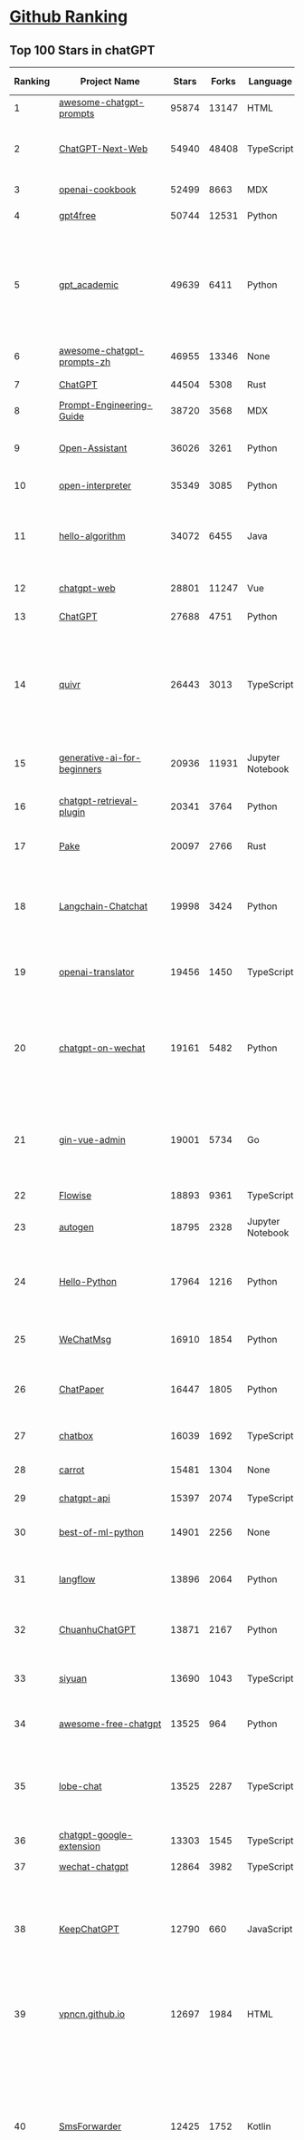 [Github Ranking](../README.md)
==========

## Top 100 Stars in chatGPT

| Ranking | Project Name | Stars | Forks | Language | Open Issues | Description | Last Commit |
| ------- | ------------ | ----- | ----- | -------- | ----------- | ----------- | ----------- |
| 1 | [awesome-chatgpt-prompts](https://github.com/f/awesome-chatgpt-prompts) | 95874 | 13147 | HTML | 0 | This repo includes ChatGPT prompt curation to use ChatGPT better. | 2023-12-12T06:28:47Z |
| 2 | [ChatGPT-Next-Web](https://github.com/ChatGPTNextWeb/ChatGPT-Next-Web) | 54940 | 48408 | TypeScript | 63 | A cross-platform ChatGPT/Gemini UI (Web / PWA / Linux / Win / MacOS). 一键拥有你自己的跨平台 ChatGPT/Gemini 应用。 | 2023-12-25T02:25:43Z |
| 3 | [openai-cookbook](https://github.com/openai/openai-cookbook) | 52499 | 8663 | MDX | 28 | Examples and guides for using the OpenAI API | 2023-12-24T16:55:16Z |
| 4 | [gpt4free](https://github.com/xtekky/gpt4free) | 50744 | 12531 | Python | 105 | The official gpt4free repository \| various collection of powerful language models | 2023-12-25T00:41:40Z |
| 5 | [gpt_academic](https://github.com/binary-husky/gpt_academic) | 49639 | 6411 | Python | 202 | 为ChatGPT/GLM提供实用化交互界面，特别优化论文阅读/润色/写作体验，模块化设计，支持自定义快捷按钮&函数插件，支持Python和C++等项目剖析&自译解功能，PDF/LaTex论文翻译&总结功能，支持并行问询多种LLM模型，支持chatglm2等本地模型。兼容文心一言, moss, llama2, rwkv, claude2, 通义千问, 书生, 讯飞星火等。 | 2023-12-24T10:21:45Z |
| 6 | [awesome-chatgpt-prompts-zh](https://github.com/PlexPt/awesome-chatgpt-prompts-zh) | 46955 | 13346 | None | 38 | ChatGPT 中文调教指南。各种场景使用指南。学习怎么让它听你的话。 | 2023-12-06T17:31:31Z |
| 7 | [ChatGPT](https://github.com/lencx/ChatGPT) | 44504 | 5308 | Rust | 548 | 🔮 ChatGPT Desktop Application (Mac, Windows and Linux) | 2023-12-20T03:20:35Z |
| 8 | [Prompt-Engineering-Guide](https://github.com/dair-ai/Prompt-Engineering-Guide) | 38720 | 3568 | MDX | 39 | 🐙 Guides, papers, lecture, notebooks and resources for prompt engineering | 2023-12-24T20:26:38Z |
| 9 | [Open-Assistant](https://github.com/LAION-AI/Open-Assistant) | 36026 | 3261 | Python | 223 | OpenAssistant is a chat-based assistant that understands tasks, can interact with third-party systems, and retrieve information dynamically to do so. | 2023-12-05T08:06:59Z |
| 10 | [open-interpreter](https://github.com/KillianLucas/open-interpreter) | 35349 | 3085 | Python | 128 | OpenAI's Code Interpreter in your terminal, running locally | 2023-12-24T20:55:40Z |
| 11 | [hello-algorithm](https://github.com/geekxh/hello-algorithm) | 34072 | 6455 | Java | 9 | 🌍 针对小白的算法训练 \| 包括四部分：①.大厂面经 ②.力扣图解  ③.千本开源电子书 ④.百张技术思维导图（项目花了上百小时，希望可以点 star 支持，🌹感谢~）推荐免费ChatGPT使用网站 | 2023-06-13T04:13:17Z |
| 12 | [chatgpt-web](https://github.com/Chanzhaoyu/chatgpt-web) | 28801 | 11247 | Vue | 12 | 用 Express 和  Vue3 搭建的 ChatGPT 演示网页 | 2023-12-11T02:59:09Z |
| 13 | [ChatGPT](https://github.com/acheong08/ChatGPT) | 27688 | 4751 | Python | 11 | Reverse engineered ChatGPT API | 2023-08-02T06:02:10Z |
| 14 | [quivr](https://github.com/StanGirard/quivr) | 26443 | 3013 | TypeScript | 84 | Your GenAI Second Brain 🧠  A personal productivity assistant (RAG) ⚡️🤖 Chat with your docs (PDF, CSV, ...)  & apps using Langchain, GPT 3.5 / 4 turbo, Private, Anthropic, VertexAI, Ollama, LLMs, that you can share with users !  Local & Private alternative to OpenAI GPTs & ChatGPT powered by retrieval-augmented generation  | 2023-12-24T16:50:09Z |
| 15 | [generative-ai-for-beginners](https://github.com/microsoft/generative-ai-for-beginners) | 20936 | 11931 | Jupyter Notebook | 12 | 12 Lessons, Get Started Building with Generative AI  🔗 https://microsoft.github.io/generative-ai-for-beginners/ | 2023-12-23T00:54:24Z |
| 16 | [chatgpt-retrieval-plugin](https://github.com/openai/chatgpt-retrieval-plugin) | 20341 | 3764 | Python | 135 | The ChatGPT Retrieval Plugin lets you easily find personal or work documents by asking questions in natural language. | 2023-12-15T21:51:42Z |
| 17 | [Pake](https://github.com/tw93/Pake) | 20097 | 2766 | Rust | 5 | 🤱🏻 Turn any webpage into a desktop app with Rust.  🤱🏻 利用 Rust 轻松构建轻量级多端桌面应用 | 2023-12-22T09:14:49Z |
| 18 | [Langchain-Chatchat](https://github.com/chatchat-space/Langchain-Chatchat) | 19998 | 3424 | Python | 64 | Langchain-Chatchat（原Langchain-ChatGLM）基于 Langchain 与 ChatGLM 等语言模型的本地知识库问答 \| Langchain-Chatchat (formerly langchain-ChatGLM), local knowledge based LLM (like ChatGLM) QA app with langchain  | 2023-12-23T03:36:14Z |
| 19 | [openai-translator](https://github.com/openai-translator/openai-translator) | 19456 | 1450 | TypeScript | 318 | 基于 ChatGPT API 的划词翻译浏览器插件和跨平台桌面端应用    -    Browser extension and cross-platform desktop application for translation based on ChatGPT API. | 2023-12-21T02:59:27Z |
| 20 | [chatgpt-on-wechat](https://github.com/zhayujie/chatgpt-on-wechat) | 19161 | 5482 | Python | 233 | 基于大模型搭建的微信聊天机器人，同时支持微信、企业微信、公众号、飞书接入，可选择GPT3.5/GPT4.0/Claude/文心一言/讯飞星火/通义千问/Gemini/LinkAI，能处理文本、语音和图片，访问操作系统和互联网，支持基于自有知识库进行定制企业智能客服。 | 2023-12-24T17:41:27Z |
| 21 | [gin-vue-admin](https://github.com/flipped-aurora/gin-vue-admin) | 19001 | 5734 | Go | 32 | 基于vite+vue3+gin搭建的开发基础平台（支持TS,JS混用），集成jwt鉴权，权限管理，动态路由，显隐可控组件，分页封装，多点登录拦截，资源权限，上传下载，代码生成器，表单生成器,chatGPT自动查表等开发必备功能。 | 2023-12-25T02:26:50Z |
| 22 | [Flowise](https://github.com/FlowiseAI/Flowise) | 18893 | 9361 | TypeScript | 259 | Drag & drop UI to build your customized LLM flow | 2023-12-23T17:41:44Z |
| 23 | [autogen](https://github.com/microsoft/autogen) | 18795 | 2328 | Jupyter Notebook | 283 | Enable Next-Gen Large Language Model Applications. Join our Discord: https://discord.gg/pAbnFJrkgZ | 2023-12-24T23:36:45Z |
| 24 | [Hello-Python](https://github.com/mouredev/Hello-Python) | 17964 | 1216 | Python | 11 | Curso para aprender el lenguaje de programación Python desde cero y para principiantes. 75 clases, 37 horas en vídeo, código, proyectos y grupo de chat. Fundamentos, frontend, backend, testing, IA... | 2023-12-15T14:28:28Z |
| 25 | [WeChatMsg](https://github.com/LC044/WeChatMsg) | 16910 | 1854 | Python | 35 | 提取微信聊天记录，将其导出成HTML、Word、CSV文档永久保存，对聊天记录进行分析生成年度聊天报告 | 2023-12-24T14:29:16Z |
| 26 | [ChatPaper](https://github.com/kaixindelele/ChatPaper) | 16447 | 1805 | Python | 62 | Use ChatGPT to summarize the arXiv papers. 全流程加速科研，利用chatgpt进行论文全文总结+专业翻译+润色+审稿+审稿回复 | 2023-10-29T18:07:28Z |
| 27 | [chatbox](https://github.com/Bin-Huang/chatbox) | 16039 | 1692 | TypeScript | 206 | Chatbox is a desktop client for ChatGPT, Claude and other LLMs, available on Windows, Mac, Linux | 2023-12-23T13:31:08Z |
| 28 | [carrot](https://github.com/xx025/carrot) | 15481 | 1304 | None | 2 | Free ChatGPT Site List 这儿为你准备了众多免费好用的ChatGPT镜像站点 | 2023-12-22T05:58:36Z |
| 29 | [chatgpt-api](https://github.com/transitive-bullshit/chatgpt-api) | 15397 | 2074 | TypeScript | 60 | Node.js client for the official ChatGPT API. 🔥 | 2023-12-05T23:24:28Z |
| 30 | [best-of-ml-python](https://github.com/ml-tooling/best-of-ml-python) | 14901 | 2256 | None | 18 | 🏆 A ranked list of awesome machine learning Python libraries. Updated weekly. | 2023-12-21T15:57:57Z |
| 31 | [langflow](https://github.com/logspace-ai/langflow) | 13896 | 2064 | Python | 52 | ⛓️ Langflow is a UI for LangChain, designed with react-flow to provide an effortless way to experiment and prototype flows. | 2023-12-24T23:04:38Z |
| 32 | [ChuanhuChatGPT](https://github.com/GaiZhenbiao/ChuanhuChatGPT) | 13871 | 2167 | Python | 79 | GUI for ChatGPT API and many LLMs. Supports agents, file-based QA, GPT finetuning and query with web search. All with a neat UI. | 2023-12-23T15:21:47Z |
| 33 | [siyuan](https://github.com/siyuan-note/siyuan) | 13690 | 1043 | TypeScript | 69 | A privacy-first, self-hosted, fully open source personal knowledge management software, written in typescript and golang. | 2023-12-24T17:28:41Z |
| 34 | [awesome-free-chatgpt](https://github.com/LiLittleCat/awesome-free-chatgpt) | 13525 | 964 | Python | 10 | 🆓免费的 ChatGPT 镜像网站列表，持续更新。List of free ChatGPT mirror sites, continuously updated.  | 2023-12-20T08:29:20Z |
| 35 | [lobe-chat](https://github.com/lobehub/lobe-chat) | 13525 | 2287 | TypeScript | 92 | 🤖 Lobe Chat - an open-source, high-performance chatbot framework that supports speech synthesis, multimodal, and extensible Function Call plugin system. Supports one-click free deployment of your private ChatGPT/LLM web application. | 2023-12-25T02:44:13Z |
| 36 | [chatgpt-google-extension](https://github.com/wong2/chatgpt-google-extension) | 13303 | 1545 | TypeScript | 93 | This project is deprecated. Check my new project ChatHub: | 2023-10-25T09:48:26Z |
| 37 | [wechat-chatgpt](https://github.com/fuergaosi233/wechat-chatgpt) | 12864 | 3982 | TypeScript | 53 | Use ChatGPT On Wechat via wechaty | 2023-05-05T20:16:17Z |
| 38 | [KeepChatGPT](https://github.com/xcanwin/KeepChatGPT) | 12790 | 660 | JavaScript | 115 | 这是一款提高ChatGPT的数据安全能力和效率的插件。并且免费共享大量创新功能，如：自动刷新、保持活跃、数据安全、取消审计、克隆对话、言无不尽、净化页面、展示大屏、展示全屏、拦截跟踪、日新月异等。让我们的AI体验无比安全、顺畅、丝滑、高效、简洁。 | 2023-11-28T03:04:21Z |
| 39 | [vpncn.github.io](https://github.com/vpncn/vpncn.github.io) | 12697 | 1984 | HTML | 0 | 2023中国翻墙软件VPN推荐以及科学上网避坑，稳定好用。对比SSR机场、蓝灯、V2ray、老王VPN、VPS搭建梯子等科学上网与翻墙软件，中国最新科学上网翻墙梯子VPN下载推荐，访问Chatgpt。 | 2023-12-09T15:23:03Z |
| 40 | [SmsForwarder](https://github.com/pppscn/SmsForwarder) | 12425 | 1752 | Kotlin | 10 | 短信转发器——监控Android手机短信、来电、APP通知，并根据指定规则转发到其他手机：钉钉群自定义机器人、钉钉企业内机器人、企业微信群机器人、飞书机器人、企业微信应用消息、邮箱、bark、webhook、Telegram机器人、Server酱、PushPlus、手机短信等。包括主动控制服务端与客户端，让你轻松远程发短信、查短信、查通话、查话簿、查电量等。（V3.0 新增）PS.这个APK主要是学习与自用，如有BUG请提ISSUE，同时欢迎大家提PR指正 | 2023-12-12T05:42:07Z |
| 41 | [ChatALL](https://github.com/sunner/ChatALL) | 12259 | 1770 | JavaScript | 119 |  Concurrently chat with ChatGPT, Bing Chat, Bard, Alpaca, Vicuna, Claude, ChatGLM, MOSS, 讯飞星火, 文心一言 and more, discover the best answers | 2023-12-17T12:43:07Z |
| 42 | [haystack](https://github.com/deepset-ai/haystack) | 12051 | 1510 | Python | 336 | :mag: LLM orchestration framework to build customizable, production-ready LLM applications. Connect components (models, vector DBs, file converters) to pipelines or agents that can interact with your data. With advanced retrieval methods, it's best suited for building RAG, question answering, semantic search or conversational agent chatbots. | 2023-12-23T23:01:27Z |
| 43 | [LLaVA](https://github.com/haotian-liu/LLaVA) | 11873 | 1216 | Python | 431 | [NeurIPS'23 Oral] Visual Instruction Tuning: LLaVA (Large Language-and-Vision Assistant) built towards GPT-4V level capabilities. | 2023-12-22T23:39:42Z |
| 44 | [MOSS](https://github.com/OpenLMLab/MOSS) | 11691 | 1148 | Python | 230 | An open-source tool-augmented conversational language model from Fudan University | 2023-09-08T08:51:08Z |
| 45 | [botpress](https://github.com/botpress/botpress) | 11444 | 1643 | TypeScript | 2 | The open-source hub to build & deploy GPT/LLM Agents ⚡️ | 2023-12-23T08:17:16Z |
| 46 | [chatgpt-mirai-qq-bot](https://github.com/lss233/chatgpt-mirai-qq-bot) | 10752 | 1364 | Python | 286 | 🚀 一键部署！真正的 AI 聊天机器人！支持ChatGPT、文心一言、讯飞星火、Bing、Bard、ChatGLM、POE，多账号，人设调教，虚拟女仆、图片渲染、语音发送 \| 支持 QQ、Telegram、Discord、微信 等平台 | 2023-11-22T03:13:33Z |
| 47 | [RWKV-LM](https://github.com/BlinkDL/RWKV-LM) | 10547 | 738 | Python | 41 | RWKV is an RNN with transformer-level LLM performance. It can be directly trained like a GPT (parallelizable). So it's combining the best of RNN and transformer - great performance, fast inference, saves VRAM, fast training, "infinite" ctx_len, and free sentence embedding. | 2023-12-19T12:51:50Z |
| 48 | [GPT_API_free](https://github.com/chatanywhere/GPT_API_free) | 10308 | 864 | Python | 9 | Free ChatGPT API Key，免费ChatGPT API，支持GPT4 API（免费），ChatGPT国内可用免费转发API，直连无需代理。可以搭配ChatBox等软件/插件使用，极大降低接口使用成本。国内即可无限制畅快聊天。 | 2023-12-20T12:49:09Z |
| 49 | [Chat2DB](https://github.com/chat2db/Chat2DB) | 10297 | 1291 | Java | 254 | 🔥 🔥 🔥 An intelligent and versatile general-purpose SQL client and reporting tool for databases which integrates ChatGPT capabilities.(智能的通用数据库SQL客户端和报表工具) | 2023-12-23T05:05:37Z |
| 50 | [FinGPT](https://github.com/AI4Finance-Foundation/FinGPT) | 9964 | 2120 | Jupyter Notebook | 54 | Data-Centric FinGPT.  Open-source for open finance!  Revolutionize 🔥    We release the trained model on HuggingFace. | 2023-12-22T08:53:12Z |
| 51 | [novel](https://github.com/steven-tey/novel) | 9714 | 914 | TypeScript | 70 | Notion-style WYSIWYG editor with AI-powered autocompletion. | 2023-12-21T04:21:53Z |
| 52 | [llama-gpt](https://github.com/getumbrel/llama-gpt) | 9694 | 610 | TypeScript | 66 | A self-hosted, offline, ChatGPT-like chatbot. Powered by Llama 2. 100% private, with no data leaving your device. New: Code Llama support! | 2023-12-22T14:22:23Z |
| 53 | [BingGPT](https://github.com/dice2o/BingGPT) | 9321 | 721 | JavaScript | 235 | Desktop application of new Bing's AI-powered chat (Windows, macOS and Linux) | 2023-12-13T08:39:07Z |
| 54 | [h2ogpt](https://github.com/h2oai/h2ogpt) | 9154 | 1119 | Python | 222 | Private Q&A and summarization of documents+images or chat with local GPT, 100% private, Apache 2.0. Supports Mixtral, llama.cpp, and more. Demo: https://gpt.h2o.ai/ https://codellama.h2o.ai/ | 2023-12-24T13:31:55Z |
| 55 | [chatGPTBox](https://github.com/josStorer/chatGPTBox) | 9152 | 666 | JavaScript | 204 | Integrating ChatGPT into your browser deeply, everything you need is here | 2023-12-23T16:52:48Z |
| 56 | [awesome-chatgpt-zh](https://github.com/yzfly/awesome-chatgpt-zh) | 9033 | 783 | Python | 2 | ChatGPT 中文指南🔥，ChatGPT 中文调教指南，指令指南，应用开发指南，精选资源清单，更好的使用 chatGPT 让你的生产力 up up up! 🚀 | 2023-12-18T13:02:54Z |
| 57 | [ChatRWKV](https://github.com/BlinkDL/ChatRWKV) | 8988 | 670 | Python | 20 | ChatRWKV is like ChatGPT but powered by RWKV (100% RNN) language model, and open source. | 2023-12-14T11:03:07Z |
| 58 | [gorilla](https://github.com/ShishirPatil/gorilla) | 8785 | 676 | Python | 35 | Gorilla: An API store for LLMs | 2023-11-29T19:03:30Z |
| 59 | [hamulete](https://github.com/hoochanlon/hamulete) | 8597 | 1877 | Jupyter Notebook | 0 | 🏔️国立台湾大学、新加坡国立大学、早稻田大学、东京大学，中央研究院（台湾）以及中国重点高校及科研机构，社科、经济、数学、博弈论、哲学、系统工程类学术论文等知识库。 | 2023-12-11T12:14:57Z |
| 60 | [leedl-tutorial](https://github.com/datawhalechina/leedl-tutorial) | 8555 | 2399 | Jupyter Notebook | 3 | 《李宏毅深度学习教程》，PDF下载地址：https://github.com/datawhalechina/leedl-tutorial/releases | 2023-12-02T09:00:56Z |
| 61 | [go-proxy-bingai](https://github.com/adams549659584/go-proxy-bingai) | 8410 | 8701 | HTML | 221 | 用 Vue3 和 Go 搭建的微软 New Bing 演示站点，拥有一致的 UI 体验，支持 ChatGPT 提示词，国内可用。 | 2023-11-20T12:53:37Z |
| 62 | [web-llm](https://github.com/mlc-ai/web-llm) | 8068 | 482 | TypeScript | 45 | Bringing large-language models and chat to web browsers. Everything runs inside the browser with no server support. | 2023-12-24T06:37:36Z |
| 63 | [EdgeGPT](https://github.com/acheong08/EdgeGPT) | 8059 | 951 | Python | 37 | Reverse engineered API of Microsoft's Bing Chat AI | 2023-08-03T13:37:26Z |
| 64 | [awesome-chatgpt](https://github.com/humanloop/awesome-chatgpt) | 8026 | 518 | None | 23 | Curated list of awesome tools, demos, docs for ChatGPT and GPT-3 | 2023-12-15T09:15:51Z |
| 65 | [chatgpt-demo](https://github.com/anse-app/chatgpt-demo) | 7761 | 3884 | TypeScript | 38 | Minimal web UI for ChatGPT.  | 2023-11-21T15:30:49Z |
| 66 | [LMFlow](https://github.com/OptimalScale/LMFlow) | 7532 | 1074 | Python | 23 | An Extensible Toolkit for Finetuning and Inference of Large Foundation Models. Large Models for All. | 2023-12-09T10:26:43Z |
| 67 | [deploy](https://github.com/pandora-next/deploy) | 7476 | 1481 | PHP | 4 | Pandora Cloud + Pandora Server + Shared Chat + BackendAPI Proxy + Chat2API + Signup Free = PandoraNext. New GPTs(Gizmo) UI, All in one! | 2023-12-22T12:03:19Z |
| 68 | [PaLM-rlhf-pytorch](https://github.com/lucidrains/PaLM-rlhf-pytorch) | 7460 | 645 | Python | 12 | Implementation of RLHF (Reinforcement Learning with Human Feedback) on top of the PaLM architecture. Basically ChatGPT but with PaLM | 2023-07-27T12:05:48Z |
| 69 | [one-api](https://github.com/songquanpeng/one-api) | 7427 | 1891 | Go | 248 | OpenAI 接口管理 & 分发系统，支持 Azure、Anthropic Claude、Google PaLM 2 & Gemini、智谱 ChatGLM、百度文心一言、讯飞星火认知、阿里通义千问、360 智脑以及腾讯混元，可用于二次分发管理 key，仅单可执行文件，已打包好 Docker 镜像，一键部署，开箱即用. OpenAI key management & redistribution system, using a single API for all LLMs, and features an English UI. | 2023-12-24T15:55:43Z |
| 70 | [go-openai](https://github.com/sashabaranov/go-openai) | 7363 | 1089 | Go | 56 | OpenAI ChatGPT, GPT-3, GPT-4, DALL·E, Whisper API wrapper for Go | 2023-12-24T16:49:43Z |
| 71 | [LLMSurvey](https://github.com/RUCAIBox/LLMSurvey) | 6995 | 559 | Python | 10 | The official GitHub page for the survey paper "A Survey of Large Language Models". | 2023-11-27T03:57:12Z |
| 72 | [gpt4free-ts](https://github.com/xiangsx/gpt4free-ts) | 6959 | 1483 | TypeScript | 45 | Providing a free OpenAI GPT-4 API !   This is a replication project for the typescript version of xtekky/gpt4free | 2023-11-28T06:44:25Z |
| 73 | [promptflow](https://github.com/microsoft/promptflow) | 6935 | 493 | Python | 42 | Build high-quality LLM apps - from prototyping, testing to production deployment and monitoring. | 2023-12-25T02:58:42Z |
| 74 | [shell_gpt](https://github.com/TheR1D/shell_gpt) | 6849 | 547 | Python | 16 | A command-line productivity tool powered by GPT-3 and GPT-4, will help you accomplish your tasks faster and more efficiently. | 2023-12-24T07:24:24Z |
| 75 | [BetterChatGPT](https://github.com/ztjhz/BetterChatGPT) | 6766 | 2344 | TypeScript | 160 | An amazing UI for OpenAI's ChatGPT (Website + Windows + MacOS + Linux) | 2023-12-23T13:50:21Z |
| 76 | [yao](https://github.com/YaoApp/yao) | 6610 | 604 | Go | 72 | :rocket: A performance app engine to create web services and applications in minutes.Suitable for AI, IoT, Industrial Internet, Connected Vehicles, DevOps, Energy, Finance and many other use-cases. | 2023-12-22T15:55:18Z |
| 77 | [embedchain](https://github.com/embedchain/embedchain) | 6228 | 1118 | Python | 109 | The Open Source RAG framework | 2023-12-24T23:05:24Z |
| 78 | [chatgpt-advanced](https://github.com/interstellard/chatgpt-advanced) | 6210 | 795 | TypeScript | 79 | WebChatGPT: A browser extension that augments your ChatGPT prompts with web results. | 2023-11-27T18:28:41Z |
| 79 | [anything-llm](https://github.com/Mintplex-Labs/anything-llm) | 6183 | 689 | JavaScript | 18 | Open-source ChatGPT experience for both open and closed source LLMs, embedders, and vector databases. Unlimited documents, messages, and concurrent users with permission management in one app. | 2023-12-23T00:03:31Z |
| 80 | [LangChain-Chinese-Getting-Started-Guide](https://github.com/liaokongVFX/LangChain-Chinese-Getting-Started-Guide) | 6050 | 491 | None | 13 | LangChain 的中文入门教程 | 2023-07-07T09:52:46Z |
| 81 | [chatgpt_system_prompt](https://github.com/LouisShark/chatgpt_system_prompt) | 6040 | 1159 | Python | 0 | collect agent's system prompt and share some prompt inject knowledge | 2023-12-24T05:57:38Z |
| 82 | [chatgpt-mac](https://github.com/vincelwt/chatgpt-mac) | 6002 | 494 | JavaScript | 70 | ChatGPT for Mac, living in your menubar. | 2023-10-23T09:53:08Z |
| 83 | [CopilotForXcode](https://github.com/intitni/CopilotForXcode) | 5937 | 276 | Swift | 19 | The missing GitHub Copilot, Codeium and ChatGPT Xcode Source Editor Extension | 2023-12-24T14:18:33Z |
| 84 | [ChatGPT-AutoExpert](https://github.com/spdustin/ChatGPT-AutoExpert) | 5932 | 392 | JavaScript | 0 | 🚀🧠💬 Supercharged Custom Instructions for ChatGPT (non-coding) and ChatGPT Advanced Data Analysis (coding).  | 2023-12-18T15:49:19Z |
| 85 | [GPTCache](https://github.com/zilliztech/GPTCache) | 5794 | 404 | Python | 39 | Semantic cache for LLMs. Fully integrated with LangChain and llama_index.  | 2023-12-24T12:41:00Z |
| 86 | [continue](https://github.com/continuedev/continue) | 5746 | 275 | Python | 86 | ⏩ Continue is an open-source autopilot for VS Code and JetBrains—the easiest way to code with any LLM | 2023-12-23T21:40:18Z |
| 87 | [aider](https://github.com/paul-gauthier/aider) | 5653 | 725 | Python | 56 | aider is AI pair programming in your terminal | 2023-12-24T01:05:20Z |
| 88 | [freegpt-webui](https://github.com/ramonvc/freegpt-webui) | 5554 | 1643 | Python | 85 | GPT 3.5/4 with a Chat Web UI. No API key required. | 2023-09-26T21:09:16Z |
| 89 | [ChatGPT-Shortcut](https://github.com/rockbenben/ChatGPT-Shortcut) | 5488 | 654 | TypeScript | 1 | 🚀💪Maximize your efficiency and productivity, support for English,中文,Español,العربية. 让生产力加倍的AI快捷指令。更有效地定制、保存和分享自己的提示词。在提示词分享社区中，轻松找到适用于不同场景的指令。 | 2023-12-24T13:24:39Z |
| 90 | [Baichuan-7B](https://github.com/baichuan-inc/Baichuan-7B) | 5458 | 541 | Python | 80 | A large-scale 7B pretraining language model developed by BaiChuan-Inc. | 2023-09-30T08:38:56Z |
| 91 | [awesome-chatgpt-api](https://github.com/reorx/awesome-chatgpt-api) | 5389 | 347 | Python | 2 | Curated list of apps and tools that not only use the new ChatGPT API, but also allow users to configure their own API keys, enabling free and on-demand usage of their own quota. | 2023-10-25T04:15:09Z |
| 92 | [wukong-robot](https://github.com/wzpan/wukong-robot) | 5331 | 1230 | Python | 31 | 🤖 wukong-robot 是一个简单、灵活、优雅的中文语音对话机器人/智能音箱项目，支持ChatGPT多轮对话能力，还可能是首个支持脑机交互的开源智能音箱项目。 | 2023-11-28T07:02:22Z |
| 93 | [ChatGPT-Midjourney](https://github.com/Licoy/ChatGPT-Midjourney) | 5324 | 1964 | TypeScript | 8 | 🍭 一键拥有你自己的 ChatGPT+Midjourney 网页服务 \| Own your own ChatGPT+Midjourney web service with one click | 2023-12-16T03:03:39Z |
| 94 | [bob-plugin-openai-translator](https://github.com/openai-translator/bob-plugin-openai-translator) | 5237 | 228 | JavaScript | 4 | 基于 ChatGPT API 的文本翻译、文本润色、语法纠错 Bob 插件，让我们一起迎接不需要巴别塔的新时代！Licensed under CC BY-NC-SA 4.0 | 2023-12-01T09:27:05Z |
| 95 | [yn](https://github.com/purocean/yn) | 5140 | 852 | TypeScript | 31 | A highly extensible Markdown editor. Version control, AI completion, mind map, documents encryption, code snippet running, integrated terminal, chart embedding, HTML applets, Reveal.js, plug-in, and macro replacement. | 2023-12-25T02:27:00Z |
| 96 | [rags](https://github.com/run-llama/rags) | 5129 | 624 | Python | 20 | Build ChatGPT over your data, all with natural language | 2023-12-16T11:48:35Z |
| 97 | [feishu-openai](https://github.com/ConnectAI-E/feishu-openai) | 5100 | 893 | Go | 77 | 🎒 飞书  ×（GPT-4 + GPT-4V + DALL·E-3 + Whisper）=  飞一般的工作体验  🚀 语音对话、角色扮演、多话题讨论、图片创作、表格分析、文档导出 🚀 | 2023-11-26T08:17:33Z |
| 98 | [chatgpt-vscode](https://github.com/mpociot/chatgpt-vscode) | 4920 | 361 | TypeScript | 44 | A VSCode extension that allows you to use ChatGPT | 2023-09-29T18:27:16Z |
| 99 | [Learning-Prompt](https://github.com/thinkingjimmy/Learning-Prompt) | 4905 | 394 | CSS | 12 | Free prompt engineering online course. ChatGPT and Midjourney tutorials are now included! | 2023-09-17T02:06:16Z |
| 100 | [next-enterprise](https://github.com/Blazity/next-enterprise) | 4863 | 932 | TypeScript | 3 | 💼 An enterprise-grade Next.js boilerplate for high-performance, maintainable apps. Packed with features like Tailwind CSS, TypeScript, ESLint, Prettier, testing tools, and more to accelerate your development. | 2023-12-11T23:23:00Z |

